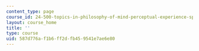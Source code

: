 ```yaml
---
content_type: page
course_id: 24-500-topics-in-philosophy-of-mind-perceptual-experience-spring-2007
layout: course_home
title: ''
type: course
uid: 587d776a-f1b6-ff2d-fb45-9541e7ae6e80
---
```

